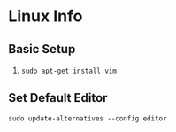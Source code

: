 # Linux Info

## Basic Setup
1. `sudo apt-get install vim`


## Set Default Editor
`sudo update-alternatives --config editor`


